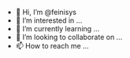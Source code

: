 - 👋 Hi, I’m @feinisys
- 👀 I’m interested in ...
- 🌱 I’m currently learning ...
- 💞️ I’m looking to collaborate on ...
- 📫 How to reach me ...

<!---
feinisys/feinisys is a ✨ special ✨ repository because its `README.md` (this file) appears on your GitHub profile.
You can click the Preview link to take a look at your changes.
--->
